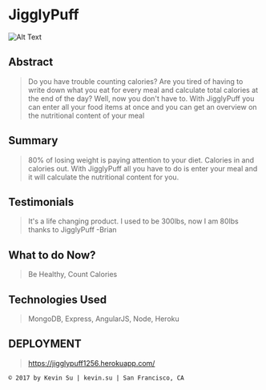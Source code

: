 # JigglyPuff #

![Alt Text](http://i.imgur.com/adC5IM4.gif)

## Abstract ##
  > Do you have trouble counting calories? Are you tired of having to write down what you eat for every meal and calculate total calories at the end of the day? Well, now you don't have to. With JigglyPuff you can enter all your food items at once and you can get an overview on the nutritional content of your meal

## Summary ##
  > 80% of losing weight is paying attention to your diet. Calories in and calories out. With JigglyPuff all you have to do is enter your meal and it will calculate the nutritional content for you.

## Testimonials ##
  > It's a life changing product. I used to be 300lbs, now I am 80lbs thanks to JigglyPuff -Brian


## What to do Now? ##
  > Be Healthy, Count Calories

## Technologies Used ##
  > MongoDB, Express, AngularJS, Node, Heroku

## DEPLOYMENT ##
  > https://jigglypuff1256.herokuapp.com/


```
© 2017 by Kevin Su | kevin.su | San Francisco, CA
